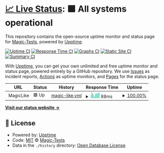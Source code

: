 # [📈 Live Status](https://Magic-Tests.github.io/upptime-test): <!--live status--> **🟩 All systems operational**

This repository contains the open-source uptime monitor and status page for [Magic-Tests](https://Magic-Tests.github.io/upptime-test), powered by [Upptime](https://github.com/upptime/upptime).

[![Uptime CI](https://github.com/Magic-Tests/upptime-test/workflows/Uptime%20CI/badge.svg)](https://github.com/Magic-Tests/upptime-test/actions?query=workflow%3A%22Uptime+CI%22)
[![Response Time CI](https://github.com/Magic-Tests/upptime-test/workflows/Response%20Time%20CI/badge.svg)](https://github.com/Magic-Tests/upptime-test/actions?query=workflow%3A%22Response+Time+CI%22)
[![Graphs CI](https://github.com/Magic-Tests/upptime-test/workflows/Graphs%20CI/badge.svg)](https://github.com/Magic-Tests/upptime-test/actions?query=workflow%3A%22Graphs+CI%22)
[![Static Site CI](https://github.com/Magic-Tests/upptime-test/workflows/Static%20Site%20CI/badge.svg)](https://github.com/Magic-Tests/upptime-test/actions?query=workflow%3A%22Static+Site+CI%22)
[![Summary CI](https://github.com/Magic-Tests/upptime-test/workflows/Summary%20CI/badge.svg)](https://github.com/Magic-Tests/upptime-test/actions?query=workflow%3A%22Summary+CI%22)

With [Upptime](https://upptime.js.org), you can get your own unlimited and free uptime monitor and status page, powered entirely by a GitHub repository. We use [Issues](https://github.com/Magic-Tests/upptime-test/issues) as incident reports, [Actions](https://github.com/Magic-Tests/upptime-test/actions) as uptime monitors, and [Pages](https://Magic-Tests.github.io/upptime-test) for the status page.

<!--start: status pages-->
<!-- This summary is generated by Upptime (https://github.com/upptime/upptime) -->
<!-- Do not edit this manually, your changes will be overwritten -->
<!-- prettier-ignore -->
| URL | Status | History | Response Time | Uptime |
| --- | ------ | ------- | ------------- | ------ |
| <img alt="" src="https://favicons.githubusercontent.com/null" height="13"> MagicLike | 🟩 Up | [magic-like.yml](https://github.com/Magic-Tests/upptime-test/commits/HEAD/history/magic-like.yml) | <details><summary><img alt="Response time graph" src="./graphs/magic-like/response-time-week.png" height="20"> 88ms</summary><br><a href="https://Magic-Tests.github.io/upptime-test/history/magic-like"><img alt="Response time 85" src="https://img.shields.io/endpoint?url=https%3A%2F%2Fraw.githubusercontent.com%2FMagic-Tests%2Fupptime-test%2FHEAD%2Fapi%2Fmagic-like%2Fresponse-time.json"></a><br><a href="https://Magic-Tests.github.io/upptime-test/history/magic-like"><img alt="24-hour response time 49" src="https://img.shields.io/endpoint?url=https%3A%2F%2Fraw.githubusercontent.com%2FMagic-Tests%2Fupptime-test%2FHEAD%2Fapi%2Fmagic-like%2Fresponse-time-day.json"></a><br><a href="https://Magic-Tests.github.io/upptime-test/history/magic-like"><img alt="7-day response time 88" src="https://img.shields.io/endpoint?url=https%3A%2F%2Fraw.githubusercontent.com%2FMagic-Tests%2Fupptime-test%2FHEAD%2Fapi%2Fmagic-like%2Fresponse-time-week.json"></a><br><a href="https://Magic-Tests.github.io/upptime-test/history/magic-like"><img alt="30-day response time 74" src="https://img.shields.io/endpoint?url=https%3A%2F%2Fraw.githubusercontent.com%2FMagic-Tests%2Fupptime-test%2FHEAD%2Fapi%2Fmagic-like%2Fresponse-time-month.json"></a><br><a href="https://Magic-Tests.github.io/upptime-test/history/magic-like"><img alt="1-year response time 85" src="https://img.shields.io/endpoint?url=https%3A%2F%2Fraw.githubusercontent.com%2FMagic-Tests%2Fupptime-test%2FHEAD%2Fapi%2Fmagic-like%2Fresponse-time-year.json"></a></details> | <details><summary><a href="https://Magic-Tests.github.io/upptime-test/history/magic-like">100.00%</a></summary><a href="https://Magic-Tests.github.io/upptime-test/history/magic-like"><img alt="All-time uptime 100.00%" src="https://img.shields.io/endpoint?url=https%3A%2F%2Fraw.githubusercontent.com%2FMagic-Tests%2Fupptime-test%2FHEAD%2Fapi%2Fmagic-like%2Fuptime.json"></a><br><a href="https://Magic-Tests.github.io/upptime-test/history/magic-like"><img alt="24-hour uptime 100.00%" src="https://img.shields.io/endpoint?url=https%3A%2F%2Fraw.githubusercontent.com%2FMagic-Tests%2Fupptime-test%2FHEAD%2Fapi%2Fmagic-like%2Fuptime-day.json"></a><br><a href="https://Magic-Tests.github.io/upptime-test/history/magic-like"><img alt="7-day uptime 100.00%" src="https://img.shields.io/endpoint?url=https%3A%2F%2Fraw.githubusercontent.com%2FMagic-Tests%2Fupptime-test%2FHEAD%2Fapi%2Fmagic-like%2Fuptime-week.json"></a><br><a href="https://Magic-Tests.github.io/upptime-test/history/magic-like"><img alt="30-day uptime 100.00%" src="https://img.shields.io/endpoint?url=https%3A%2F%2Fraw.githubusercontent.com%2FMagic-Tests%2Fupptime-test%2FHEAD%2Fapi%2Fmagic-like%2Fuptime-month.json"></a><br><a href="https://Magic-Tests.github.io/upptime-test/history/magic-like"><img alt="1-year uptime 100.00%" src="https://img.shields.io/endpoint?url=https%3A%2F%2Fraw.githubusercontent.com%2FMagic-Tests%2Fupptime-test%2FHEAD%2Fapi%2Fmagic-like%2Fuptime-year.json"></a></details>

<!--end: status pages-->

[**Visit our status website →**](https://Magic-Tests.github.io/upptime-test)

## 📄 License

- Powered by: [Upptime](https://github.com/upptime/upptime)
- Code: [MIT](./LICENSE) © [Magic-Tests](https://Magic-Tests.github.io/upptime-test)
- Data in the `./history` directory: [Open Database License](https://opendatacommons.org/licenses/odbl/1-0/)
